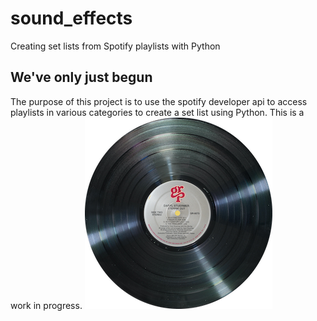 # sound_effects
Creating set lists from Spotify playlists with Python

## We've only just begun
The purpose of this project is to use the spotify developer api to access playlists in various categories to create a set list using Python. This is a work in progress.
![](docs/images/record_small.png)